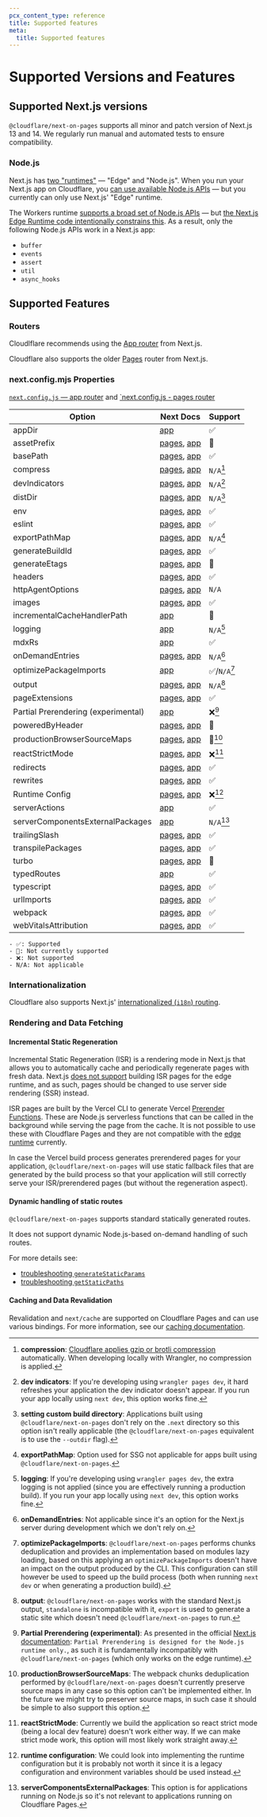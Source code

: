 ```yaml
---
pcx_content_type: reference
title: Supported features
meta:
  title: Supported features
---
```


# Supported Versions and Features

## Supported Next.js versions

`@cloudflare/next-on-pages` supports all minor and patch version of Next.js 13 and 14. We regularly run manual and automated tests to ensure compatibility.

### Node.js

Next.js has [two "runtimes"](https://nextjs.org/docs/app/building-your-application/rendering/edge-and-nodejs-runtimes) — "Edge" and "Node.js". When you run your Next.js app on Cloudflare, you [can use available Node.js APIs](/workers/runtime-apis/nodejs/) — but you currently can only use Next.js' "Edge" runtime.

The Workers runtime [supports a broad set of Node.js APIs](/workers/runtime-apis/nodejs/) — but [the Next.js Edge Runtime code intentionally constrains this](https://github.com/vercel/next.js/blob/canary/packages/next/src/build/webpack/plugins/middleware-plugin.ts#L820). As a result, only the following Node.js APIs work in a Next.js app:

- `buffer`
- `events`
- `assert`
- `util`
- `async_hooks`

## Supported Features

### Routers

Cloudlflare recommends using the [App router](https://nextjs.org/docs/app) from Next.js.

Cloudflare also supports the older [Pages](https://nextjs.org/docs/pages) router from Next.js.

### next.config.mjs Properties

[`next.config.js` — app router](https://nextjs.org/docs/app/api-reference/next-config-js) and [`next.config.js - pages router](https://nextjs.org/docs/pages/api-reference/next-config-js)

| Option                              | Next Docs                                                                                                                                                                                    | Support              |
| ----------------------------------- | -------------------------------------------------------------------------------------------------------------------------------------------------------------------------------------------- | -------------------- |
| appDir                              | [app](https://nextjs.org/docs/app/api-reference/next-config-js/appDir)                                                                                                                       | ✅                   |
| assetPrefix                         | [pages](https://nextjs.org/docs/pages/api-reference/next-config-js/assetPrefix), [app](https://nextjs.org/docs/app/api-reference/next-config-js/assetPrefix)                                 | 🔄                   |
| basePath                            | [pages](https://nextjs.org/docs/pages/api-reference/next-config-js/basePath), [app](https://nextjs.org/docs/app/api-reference/next-config-js/basePath)                                       | ✅                   |
| compress                            | [pages](https://nextjs.org/docs/pages/api-reference/next-config-js/compress), [app](https://nextjs.org/docs/app/api-reference/next-config-js/compress)                                       | `N/A`[^1]    |
| devIndicators                       | [pages](https://nextjs.org/docs/pages/api-reference/next-config-js/devIndicators), [app](https://nextjs.org/docs/app/api-reference/next-config-js/devIndicators)                             | `N/A`[^2]    |
| distDir                             | [pages](https://nextjs.org/docs/pages/api-reference/next-config-js/distDir), [app](https://nextjs.org/docs/app/api-reference/next-config-js/distDir)                                         | `N/A`[^3]    |
| env                                 | [pages](https://nextjs.org/docs/pages/api-reference/next-config-js/env), [app](https://nextjs.org/docs/app/api-reference/next-config-js/env)                                                 | ✅                   |
| eslint                              | [pages](https://nextjs.org/docs/pages/api-reference/next-config-js/eslint), [app](https://nextjs.org/docs/app/api-reference/next-config-js/eslint)                                           | ✅                   |
| exportPathMap                       | [pages](https://nextjs.org/docs/pages/api-reference/next-config-js/exportPathMap), [app](https://nextjs.org/docs/app/api-reference/next-config-js/exportPathMap)                             | `N/A`[^4]    |
| generateBuildId                     | [pages](https://nextjs.org/docs/pages/api-reference/next-config-js/generateBuildId), [app](https://nextjs.org/docs/app/api-reference/next-config-js/generateBuildId)                         | ✅                   |
| generateEtags                       | [pages](https://nextjs.org/docs/pages/api-reference/next-config-js/generateEtags), [app](https://nextjs.org/docs/app/api-reference/next-config-js/generateEtags)                             | 🔄                   |
| headers                             | [pages](https://nextjs.org/docs/pages/api-reference/next-config-js/headers), [app](https://nextjs.org/docs/app/api-reference/next-config-js/headers)                                         | ✅                   |
| httpAgentOptions                    | [pages](https://nextjs.org/docs/pages/api-reference/next-config-js/httpAgentOptions), [app](https://nextjs.org/docs/app/api-reference/next-config-js/httpAgentOptions)                       | `N/A`                |
| images                              | [pages](https://nextjs.org/docs/pages/api-reference/next-config-js/images), [app](https://nextjs.org/docs/app/api-reference/next-config-js/images)                                           | ✅                   |
| incrementalCacheHandlerPath         | [app](https://nextjs.org/docs/app/api-reference/next-config-js/incrementalCacheHandlerPath)                                                                                                  | 🔄                   |
| logging                             | [app](https://nextjs.org/docs/app/api-reference/next-config-js/logging)                                                                                                                      | `N/A`[^5]    |
| mdxRs                               | [app](https://nextjs.org/docs/app/api-reference/next-config-js/mdxRs)                                                                                                                        | ✅                   |
| onDemandEntries                     | [pages](https://nextjs.org/docs/pages/api-reference/next-config-js/onDemandEntries), [app](https://nextjs.org/docs/app/api-reference/next-config-js/onDemandEntries)                         | `N/A`[^6]    |
| optimizePackageImports              | [app](https://nextjs.org/docs/app/api-reference/next-config-js/optimizePackageImports)                                                                                                       | ✅/`N/A`[^7] |
| output                              | [pages](https://nextjs.org/docs/pages/api-reference/next-config-js/output), [app](https://nextjs.org/docs/app/api-reference/next-config-js/output)                                           | `N/A`[^8]    |
| pageExtensions                      | [pages](https://nextjs.org/docs/pages/api-reference/next-config-js/pageExtensions), [app](https://nextjs.org/docs/app/api-reference/next-config-js/pageExtensions)                           | ✅                   |
| Partial Prerendering (experimental) | [app](https://nextjs.org/docs/app/api-reference/next-config-js/partial-prerendering)                                                                                                         | ❌[^9]       |
| poweredByHeader                     | [pages](https://nextjs.org/docs/pages/api-reference/next-config-js/poweredByHeader), [app](https://nextjs.org/docs/app/api-reference/next-config-js/poweredByHeader)                         | 🔄                   |
| productionBrowserSourceMaps         | [pages](https://nextjs.org/docs/pages/api-reference/next-config-js/productionBrowserSourceMaps), [app](https://nextjs.org/docs/app/api-reference/next-config-js/productionBrowserSourceMaps) | 🔄[^10]      |
| reactStrictMode                     | [pages](https://nextjs.org/docs/pages/api-reference/next-config-js/reactStrictMode), [app](https://nextjs.org/docs/app/api-reference/next-config-js/reactStrictMode)                         | ❌[^11]      |
| redirects                           | [pages](https://nextjs.org/docs/pages/api-reference/next-config-js/redirects), [app](https://nextjs.org/docs/app/api-reference/next-config-js/redirects)                                     | ✅                   |
| rewrites                            | [pages](https://nextjs.org/docs/pages/api-reference/next-config-js/rewrites), [app](https://nextjs.org/docs/app/api-reference/next-config-js/rewrites)                                       | ✅                   |
| Runtime Config                      | [pages](https://nextjs.org/docs/pages/api-reference/next-config-js/runtime-configuration), [app](https://nextjs.org/docs/app/api-reference/next-config-js/runtime-configuration)             | ❌[^12]      |
| serverActions                       | [app](https://nextjs.org/docs/app/api-reference/next-config-js/serverActions)                                                                                                                | ✅                   |
| serverComponentsExternalPackages    | [app](https://nextjs.org/docs/app/api-reference/next-config-js/serverComponentsExternalPackages)                                                                                             | `N/A`[^13]   |
| trailingSlash                       | [pages](https://nextjs.org/docs/pages/api-reference/next-config-js/trailingSlash), [app](https://nextjs.org/docs/app/api-reference/next-config-js/trailingSlash)                             | ✅                   |
| transpilePackages                   | [pages](https://nextjs.org/docs/pages/api-reference/next-config-js/transpilePackages), [app](https://nextjs.org/docs/app/api-reference/next-config-js/transpilePackages)                     | ✅                   |
| turbo                               | [pages](https://nextjs.org/docs/pages/api-reference/next-config-js/turbo), [app](https://nextjs.org/docs/app/api-reference/next-config-js/turbo)                                             | 🔄                   |
| typedRoutes                         | [app](https://nextjs.org/docs/app/api-reference/next-config-js/typedRoutes)                                                                                                                  | ✅                   |
| typescript                          | [pages](https://nextjs.org/docs/pages/api-reference/next-config-js/typescript), [app](https://nextjs.org/docs/app/api-reference/next-config-js/typescript)                                   | ✅                   |
| urlImports                          | [pages](https://nextjs.org/docs/pages/api-reference/next-config-js/urlImports), [app](https://nextjs.org/docs/app/api-reference/next-config-js/urlImports)                                   | ✅                   |
| webpack                             | [pages](https://nextjs.org/docs/pages/api-reference/next-config-js/webpack), [app](https://nextjs.org/docs/app/api-reference/next-config-js/webpack)                                         | ✅                   |
| webVitalsAttribution                | [pages](https://nextjs.org/docs/pages/api-reference/next-config-js/webVitalsAttribution), [app](https://nextjs.org/docs/app/api-reference/next-config-js/webVitalsAttribution)               | ✅                   |

    - ✅: Supported
    - 🔄: Not currently supported
    - ❌: Not supported
    - N/A: Not applicable

[^1]: **compression**: [Cloudflare applies gzip or brotli compression](/speed/optimization/content/brotli/) automatically. When developing locally with Wrangler, no compression is applied.

[^2]: **dev indicators**: If you're developing using `wrangler pages dev`, it hard refreshes your application the dev indicator doesn't appear. If you run your app locally using `next dev`, this option works fine.

[^3]: **setting custom build directory**: Applications built using `@cloudflare/next-on-pages` don't rely on the `.next` directory so this option isn't really applicable (the `@cloudflare/next-on-pages` equivalent is to use the `--outdir` flag).

[^4]: **exportPathMap**: Option used for SSG not applicable for apps built using `@cloudflare/next-on-pages`.

[^5]: **logging**: If you're developing using `wrangler pages dev`, the extra logging is not applied (since you are effectively running a production build). If you run your app locally using `next dev`, this option works fine.

[^6]: **onDemandEntries**: Not applicable since it's an option for the Next.js server during development which we don't rely on.

[^7]: **optimizePackageImports**: `@cloudflare/next-on-pages` performs chunks deduplication and provides an implementation based on modules lazy loading, based on this applying an `optimizePackageImports` doesn't have an impact on the output produced by the CLI. This configuration can still however be used to speed up the build process (both when running `next dev` or when generating a production build).

[^8]: **output**: `@cloudflare/next-on-pages` works with the standard Next.js output, `standalone` is incompatible with it, `export` is used to generate a static site which doesn't need `@cloudflare/next-on-pages` to run.

[^9]: **Partial Prerendering (experimental)**: As presented in the official [Next.js documentation](https://nextjs.org/docs/app/api-reference/next-config-js/partial-prerendering): `Partial Prerendering is designed for the Node.js runtime only.`, as such it is fundamentally incompatibly with `@cloudflare/next-on-pages` (which only works on the edge runtime).

[^10]: **productionBrowserSourceMaps**: The webpack chunks deduplication performed by `@cloudflare/next-on-pages` doesn't currently preserve source maps in any case so this option can't be implemented either. In the future we might try to preserver source maps, in such case it should be simple to also support this option.

[^11]: **reactStrictMode**: Currently we build the application so react strict mode (being a local dev feature) doesn't work either way. If we can make strict mode work, this option will most likely work straight away.

[^12]: **runtime configuration**: We could look into implementing the runtime configuration but it is probably not worth it since it is a legacy configuration and environment variables should be used instead.

[^13]: **serverComponentsExternalPackages**: This option is for applications running on Node.js so it's not relevant to applications running on Cloudflare Pages.

### Internationalization

Cloudflare also supports Next.js' [internationalized (`i18n`) routing](https://nextjs.org/docs/pages/building-your-application/routing/internationalization).

### Rendering and Data Fetching

#### Incremental Static Regeneration

Incremental Static Regeneration (ISR) is a rendering mode in Next.js that allows you to automatically cache and periodically regenerate pages with fresh data. Next.js [does not support](https://nextjs.org/docs/pages/building-your-application/rendering/incremental-static-regeneration) building ISR pages for the edge runtime, and as such, pages should be changed to use server side rendering (SSR) instead.

ISR pages are built by the Vercel CLI to generate Vercel [Prerender Functions](https://vercel.com/docs/build-output-api/v3/primitives#prerender-functions). These are Node.js serverless functions that can be called in the background while serving the page from the cache. It is not possible to use these with Cloudflare Pages and they are not compatible with the [edge runtime](https://nextjs.org/docs/app/api-reference/edge) currently.

In case the Vercel build process generates prerendered pages for your application, `@cloudflare/next-on-pages` will use static fallback files that are generated by the build process so that your application will still correctly serve your ISR/prerendered pages (but without the regeneration aspect).

#### Dynamic handling of static routes

`@cloudflare/next-on-pages` supports standard statically generated routes. 

 It does not support dynamic Node.js-based on-demand handling of such routes.

For more details see:

- [troubleshooting `generateStaticParams`](/pages/framework-guides/nextjs/ssr/troubleshooting/#generatestaticparams)
- [troubleshooting `getStaticPaths` ](/pages/framework-guides/nextjs/ssr/troubleshooting/#getstaticpaths)

#### Caching and Data Revalidation

Revalidation and `next/cache` are supported on Cloudflare Pages and can use various bindings. For more information, see our [caching documentation](/pages/framework-guides/nextjs/ssr/caching/).
